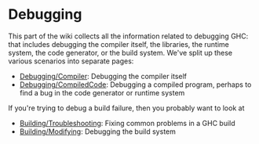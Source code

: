# Debugging


This part of the wiki collects all the information related to debugging GHC: that includes debugging the compiler itself, the libraries, the runtime system, the code generator, or the build system.  We've split up these various scenarios into separate pages:

- [Debugging/Compiler](debugging/compiler): Debugging the compiler itself
- [Debugging/CompiledCode](debugging/compiled-code): Debugging a compiled program, perhaps to find a bug in the code generator or runtime system


If you're trying to debug a build failure, then you probably want to look at

- [Building/Troubleshooting](building/troubleshooting): Fixing common problems in a GHC build
- [Building/Modifying](building/modifying#debugging): Debugging the build system
